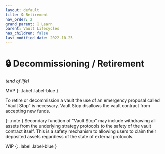 ```yaml
---
layout: default
title: 🔒 Retirement
nav_order: 2
grand_parent: 📓 Learn
parent: Vault Lifecycles
has_children: false
last_modified_date: 2022-10-25
---
```


# 🔒 Decommissioning / Retirement
_(end of life)_

<div class="code-example" markdown="1">
MVP
{: .label .label-blue }

To retire or decommission a vault the use of an emergency proposal called "Vault Stop" is necessary.  Vault Stop disallows the vault contract from accepting new funds.

{: .note }
Secondary function of "Vault Stop" may include withdrawing all assets from the underlying strategy protocols to the safety of the vault contract itself.  This is a safety mechanism to allowing users to claim their deposited assets regardless of the state of external protocols.
</div>


WIP
{: .label .label-blue }
